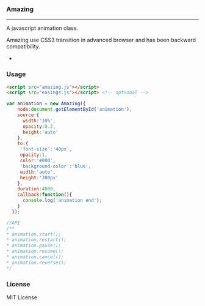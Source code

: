 ### Amazing
---

A javascript animation class.

Amazing use CSS3 transition in advanced browser and has been backward compatibility.

-

### Usage

```html
<script src="amazing.js"></script>
<script src="easings.js"></script> <!-- optional -->
```

```js
var animation = new Amazing({
    node:document.getElementById('animation'),
    source:{
      width:'10%',
      opacity:0.2,
      height:'auto'
    },
    to:{
     'font-size':'40px',
     opacity:1,
     color:'#000',
     'background-color':'blue',
     width:'auto',
     height:'300px'
    },
    duration:4000,
    callback:function(){
      console.log('animation end');
    }
  });

//API
/**
* animation.start();
* animation.restart();
* animation.pause();
* animation.resume();
* animation.cancel();
* animation.reverse();
*/

```

### License

MIT License
